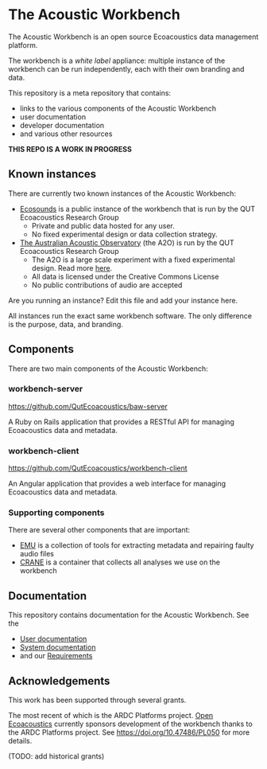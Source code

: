 # The Acoustic Workbench

The Acoustic Workbench is an open source Ecoacoustics data management platform.

The workbench is a _white label_ appliance: multiple instance of the workbench can be run
independently, each with their own branding and data.

This repository is a meta repository that contains:

- links to the various components of the Acoustic Workbench
- user documentation
- developer documentation
- and various other resources

**THIS REPO IS A WORK IN PROGRESS**

## Known instances

There are currently two known instances of the Acoustic Workbench:

- [Ecosounds](https://ecosounds.org) is a public instance of the workbench that is run by the QUT Ecoacoustics Research Group
  - Private and public data hosted for any user.
  - No fixed experimental design or data collection strategy.
- [The Australian Acoustic Observatory](https://data.acousticobservatory.org) (the A2O) is run by the QUT Ecoacoustics Research Group
  - The A2O is a large scale experiment with a fixed experimental design. Read more [here](https://acousticobservatory.org).
  - All data is licensed under the Creative Commons License
  - No public contributions of audio are accepted

Are you running an instance? Edit this file and add your instance here.

All instances run the exact same workbench software. The only difference is the purpose, data, and branding.

## Components

There are two main components of the Acoustic Workbench:

### workbench-server

https://github.com/QutEcoacoustics/baw-server

A Ruby on Rails application that provides a RESTful API for managing Ecoacoustics data and metadata.


### workbench-client

https://github.com/QutEcoacoustics/workbench-client

An Angular application that provides a web interface for managing Ecoacoustics data and metadata.

### Supporting components

There are several other components that are important:

- [EMU](https://github.com/QutEcoacoustics/emu) is a collection of tools for extracting metadata and repairing faulty audio files
- [CRANE](https://github.com/QutEcoacoustics/crane) is a container that collects all analyses we use on the workbench


## Documentation

This repository contains documentation for the Acoustic Workbench. See the

- [User documentation](user_documentation/README.md)
- [System documentation](system_documentation/README.md)
- and our [Requirements](requirements/README.md)


## Acknowledgements

This work has been supported through several grants. 

The most recent of which is the ARDC Platforms project.
[Open Ecoacoustics](https://openecoacoustics.org/) currently sponsors development of the workbench thanks to the ARDC Platforms project.
See <https://doi.org/10.47486/PL050> for more details.

(TODO: add historical grants)